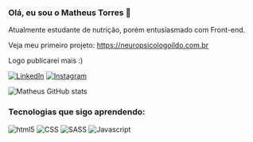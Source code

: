 ### Olá, eu sou o Matheus Torres 🌅

Atualmente estudante de nutrição, porém entusiasmado com Front-end.

Veja meu primeiro projeto:
https://neuropsicologoildo.com.br

Logo publicarei mais :)

[![LinkedIn](https://img.shields.io/badge/LinkedIn-0077B5?style=for-the-badge&logo=linkedin&logoColor=white)](https://www.linkedin.com/in/omatheustorres)
[![Instagram](https://img.shields.io/badge/Instagram-E4405F?style=for-the-badge&logo=instagram&logoColor=white)](https://www.instagram.com/omatheustorres/)

![Matheus GitHub stats](https://github-readme-stats.vercel.app/api?username=kagradiel&show_icons=true&theme=solarized-light)

### Tecnologias que sigo aprendendo:
<div style="display: inline_block">
    <img alt="html5"         src="https://img.shields.io/badge/HTML5-E34F26?style=for-the-badge&logo=html5&logoColor=white">
    <img alt="CSS"           src="https://img.shields.io/badge/CSS3-1572B6?style=for-the-badge&logo=css3&logoColor=white">
    <img alt="SASS"          src="https://img.shields.io/badge/Sass-CC6699?style=for-the-badge&logo=sass&logoColor=white">
    <img alt="Javascript"    src="https://img.shields.io/badge/JavaScript-323330?style=for-the-badge&logo=javascript&logoColor=F7DF1E">
</div>
